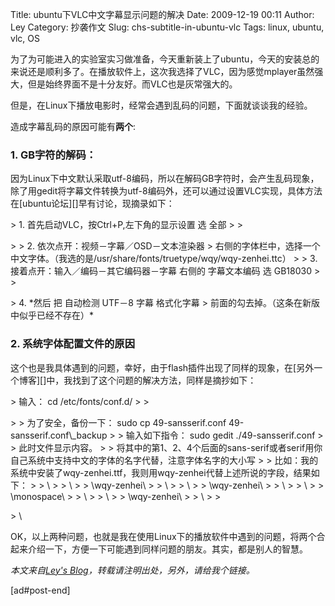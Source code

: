 Title: ubuntu下VLC中文字幕显示问题的解决
Date: 2009-12-19 00:11
Author: Ley
Category: 抄袭作文
Slug: chs-subtitle-in-ubuntu-vlc
Tags: linux, ubuntu, vlc, OS 

为了为可能进入的实验室实习做准备，今天重新装上了ubuntu，今天的安装总的来说还是顺利多了。在播放软件上，这次我选择了VLC，因为感觉mplayer虽然强大，但是始终界面不是十分友好。而VLC也是灰常强大的。

但是，在Linux下播放电影时，经常会遇到乱码的问题，下面就谈谈我的经验。

造成字幕乱码的原因可能有**两个**:

### 1. GB字符的解码：

</p>
因为Linux下中文默认采取utf-8编码，所以在解码GB字符时，会产生乱码现象，除了用gedit将字幕文件转换为utf-8编码外，还可以通过设置VLC实现，具体方法在[ubuntu论坛][]早有讨论，现摘录如下：

<p>
> ​1. 首先启动VLC，按Ctrl+P,左下角的显示设置 选 全部
>
> </p>
>
> ​2. 依次点开：视频－字幕／OSD－文本渲染器
> 右侧的字体栏中，选择一个中文字体。（我选的是/usr/share/fonts/truetype/wqy/wqy-zenhei.ttc）
>
> ​3. 接着点开：输入／编码－其它编码器－字幕 右侧的 字幕文本编码 选 GB18030
>
> <p>
> ​4. *然后 把 自动检测 UTF－8 字幕 格式化字幕
> 前面的勾去掉。（这条在新版中似乎已经不存在）<!--more-->*

</p>
<em>

</em>

### 2. 系统字体配置文件的原因

</p>
这个也是我具体遇到的问题，幸好，由于flash插件出现了同样的现象，在[另外一个博客][]中，我找到了这个问题的解决方法，同样是摘抄如下：

<p>
> 输入： cd /etc/fonts/conf.d/
>
> </p>
>
> 为了安全，备份一下： sudo cp 49-sansserif.conf 49-sansserif.conf\_backup
>
> 输入如下指令： sudo gedit ./49-sansserif.conf
>
> 此时文件显示内容。
>
> 将其中的第1、2、4个后面的sans-serif或者serif用你自己系统中支持中文的字体的名字代替，注意字体名字的大小写
>
> 比如：我的系统中安装了wqy-zenhei.ttf，我则用wqy-zenhei代替上述所说的字段，结果如下：
>
> \<match target=”pattern”\>
>
> \<test qual=”all” name=”family” compare=”not\_eq”\>
>
> \<string\>wqy-zenhei\</string\>
>
> \</test\>
>
> \<test qual=”all” name=”family” compare=”not\_eq”\>
>
> \<string\>wqy-zenhei\</string\>
>
> \</test\>
>
> \<test qual=”all” name=”family” compare=”not\_eq”\>
>
> \<string\>monospace\</string\>
>
> \</test\>
>
> \<edit name=”family” mode=”append\_last”\>
>
> \<string\>wqy-zenhei\</string\>
>
> \</edit\>
>
> <p>
> \</match\>

</p>
OK，以上两种问题，也就是我在使用Linux下的播放软件中遇到的问题，将两个合起来介绍一下，方便一下可能遇到同样问题的朋友。其实，都是别人的智慧。

*本文来自[Ley's Blog][]，转载请注明出处，另外，请给我个链接。*

<em>

</em>

[ad\#post-end]

  [ubuntu论坛]: http://forum.ubuntu.org.cn/viewtopic.php?f=74&t=201887&start=0
  [另外一个博客]: http://spiritfrog.javaeye.com/blog/194121
  [Ley's Blog]: http://imley.net/2009/12/19/chs-subtitle-in-ubuntu-vlc/
    "Ley's Blog"
